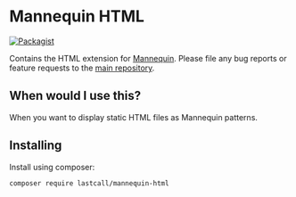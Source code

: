Mannequin HTML
==============

[![Packagist](https://img.shields.io/packagist/v/lastcall/mannequin-html.svg)](https://packagist.org/packages/lastcall/mannequin-html)

Contains the HTML extension for [Mannequin](https://github.com/LastCallMedia/Mannequin). Please file any bug reports or feature requests to the [main repository](https://github.com/LastCallMedia/Mannequin).

When would I use this?
-----------------------
When you want to display static HTML files as Mannequin patterns.

Installing
----------
Install using composer:
```bash
composer require lastcall/mannequin-html
```